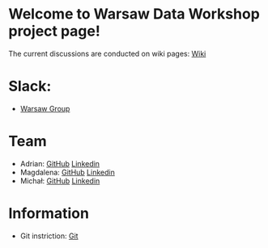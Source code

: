 # Welcome to Warsaw Data Workshop project page!
The current discussions are conducted on wiki pages:
[Wiki](https://github.com/dataworkshop/dw-warsaw-project/wiki)
# Slack:
- [Warsaw Group](https://app.slack.com/client/TCCTN4HU3/CG6KBDEAV) 
# Team
- Adrian: [GitHub](https://github.com/apolens) [Linkedin](https://www.linkedin.com/in/adrian-polens-317b8011a/)
- Magdalena: [GitHub]() [Linkedin](https://www.linkedin.com/in/magdalena-cebula/)
- Michał: [GitHub]() [Linkedin](https://www.linkedin.com/in/kolodziejski/)
# Information
- Git instriction: [Git](https://github.com/dataworkshop/dw-cracow-project/wiki/Podstawy-git)
